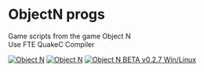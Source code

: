 # ObjectN progs
 Game scripts from the game Object N<br>
Use FTE QuakeC Compiler

<a href="https://www.moddb.com/mods/object-n" title="View Object N on Mod DB" target="_blank"><img src="https://button.moddb.com/popularity/medium/mods/47885.png" alt="Object N" /></a>
<a href="https://www.moddb.com/mods/object-n" title="View Object N on Mod DB" target="_blank"><img src="https://button.moddb.com/rating/medium/mods/47885.png" alt="Object N" /></a>
<a href="https://www.moddb.com/mods/object-n/downloads/add-file-edit-file-archive-delete-pin-object-n-beta-v027-winlinux" title="Download Object N BETA v0.2.7 Win/Linux - Mod DB" target="_blank"><img src="https://button.moddb.com/download/medium/203488.png" alt="Object N BETA v0.2.7 Win/Linux" /></a>
